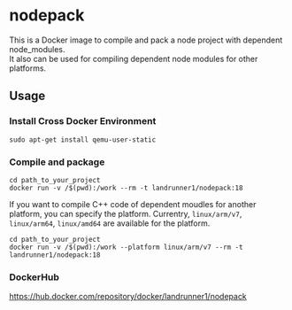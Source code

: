 # nodepack
This is a Docker image to compile and pack a node project with dependent node_modules.  
It also can be used for compiling dependent node modules for other platforms.

## Usage
### Install Cross Docker Environment
```
sudo apt-get install qemu-user-static
```

### Compile and package
```
cd path_to_your_project
docker run -v /$(pwd):/work --rm -t landrunner1/nodepack:18
```

If you want to compile C++ code of dependent moudles for another platform, you can specify the platform.
Currentry, ```linux/arm/v7```, ```linux/arm64```, ```linux/amd64``` are available for the platform.
```
cd path_to_your_project
docker run -v /$(pwd):/work --platform linux/arm/v7 --rm -t landrunner1/nodepack:18
```

### DockerHub
https://hub.docker.com/repository/docker/landrunner1/nodepack

